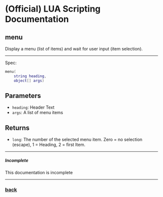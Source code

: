 
# (Official) LUA Scripting Documentation

## menu

Display a menu (list of items) and wait for user input (item selection).

___

Spec:

```lua
menu(
	string heading,
	object[] args)
```

## Parameters

- `heading`: Header Text
- `args`: A list of menu items

## Returns

- `long`: The number of the selected menu item. Zero = no selection (escape), 1 = Heading, 2 = first Item.

___

##### Incomplete

This documentation is incomplete

___

### [back](../other)
